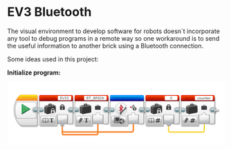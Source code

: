 # EV3 Bluetooth

The visual environment to develop software for robots doesn´t incorporate any tool to debug programs in a remote way so one workaround is to send the useful information to another brick using a Bluetooth connection.

Some ideas used in this project:

**Initialize program:**

![BT_1.1_initializeBT](./images/BT_1.1_initializeBT.png)
